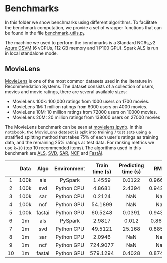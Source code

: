 # Benchmarks

In this folder we show benchmarks using different algorithms. To facilitate the benchmark computation, we provide a set of wrapper functions that can be found in the file [benchmark_utils.py](benchmark_utils.py).

The machine we used to perform the benchmarks is a Standard NC6s_v2 [Azure DSVM](https://azure.microsoft.com/en-us/services/virtual-machines/data-science-virtual-machines/) (6 vCPUs, 112 GB memory and 1 P100 GPU). Spark ALS is run in local standalone mode.

## MovieLens

[MovieLens](https://grouplens.org/datasets/movielens/) is one of the most common datasets used in the literature in Recommendation Systems. The dataset consists of a collection of users, movies and movie ratings, there are several available sizes:

* MovieLens 100k: 100,000 ratings from 1000 users on 1700 movies.
* MovieLens 1M: 1 million ratings from 6000 users on 4000 movies.
* MovieLens 10M: 10 million ratings from 72000 users on 10000 movies.
* MovieLens 20M: 20 million ratings from 138000 users on 27000 movies

The MovieLens benchmark can be seen at [movielens.ipynb](movielens.ipynb). In this notebook, the MovieLens dataset is split into training / test sets using a stratified splitting method that takes 75% of each user's ratings as training data, and the remaining 25% ratings as test data. For ranking metrics we use `k=10` (top 10 recommended items). The algorithms used in this benchmark are [ALS](../notebooks/00_quick_start/als_movielens.ipynb), [SVD](../notebooks/02_model/surprise_svd_deep_dive.ipynb), [SAR](../notebooks/00_quick_start/sar_movielens.ipynb), [NCF](../notebooks/00_quick_start/ncf_movielens.ipynb) and [FastAI](../notebooks/00_quick_start/fastai_movielens.ipynb).

|  | Data | Algo | Environment | Train time (s) | Predicting time (s) | RMSE | MAE | R2 | Explained Variance | Recommending time (s) | MAP | nDCG@k | Precision@k | Recall@k |
| :-: | :-: | :-: | :-: | :-: | :-: | :-: | :-: | :-: | :-: | :-: | :-: | :-: | :-: | :-: |
| 1 | 100k | als | PySpark | 1.4559 | 0.0122 | 0.966788 | 0.754401 | 0.252924 | 0.248931 | 0.0504 | 0.004199 | 0.039901 | 0.043796 | 0.01458 |
| 2 | 100k | svd | Python CPU | 4.8681 | 2.4394 | 0.942123 | 0.744029 | 0.286765 | 0.28679 | 13.0406 | 0.012387 | 0.096353 | 0.091304 | 0.031478 |
| 3 | 100k | sar | Python CPU | 0.2124 | NaN | NaN | NaN | NaN | NaN | 0.1037 |	0.113028 |	0.388321 | 	0.333828 | 0.183179 |
| 4 | 100k | ncf | Python GPU | 54.1899 | NaN | NaN | NaN | NaN | NaN | 2.6587 | 0.10772 | 0.396118 | 0.347296 | 0.180775 |
| 5 | 100k | fastai | Python GPU | 60.5248 | 0.0391 | 0.943084 | 0.744337 | 0.285308 | 0.287671 | 3.1092 | 0.025503 | 0.147866 | 0.130329 | 0.053824 |
| 6 | 1m | als | PySpark | 2.9817 | 0.012 | 0.86033 | 0.679312 | 0.412643 | 0.406617 | 0.0535 | 0.002089 | 0.026097 | 0.032715 | 0.010242 |
| 7 | 1m | svd | Python CPU | 49.5121 | 25.168 | 0.885022 | 0.696763 | 0.372067 | 0.372069 | 199.1151 | 0.008249 | 0.086251 | 0.080487 | 0.02107 |
| 8 | 1m | sar | Python CPU | 2.0946 | NaN | NaN | NaN | NaN | NaN | 2.4326 | 0.066214 | 0.313502 | 0.279692 | 0.111135 |
| 9 | 1m | ncf | Python GPU | 724.9077 | NaN | NaN | NaN | NaN | NaN | 37.7379 | 0.06145 | 0.342406 | 0.314461 | 0.106448 |
| 10 | 1m | fastai | Python GPU | 579.1294 | 0.4028 | 0.874465 | 0.695509 | 0.386959 | 0.389593 | 52.9108 | 0.026113 | 0.184184 | 0.167881 | 0.055633 |
